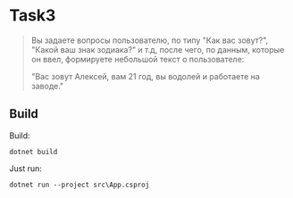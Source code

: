 # Task3
> Вы задаете вопросы пользователю, по типу "Как вас зовут?", "Какой ваш знак зодиака?" и т.д, после чего, по данным, которые он ввел, формируете небольшой текст о пользователе:
>
> "Вас зовут Алексей, вам 21 год, вы водолей и работаете на заводе."

## Build

Build:
```
dotnet build
```

Just run:
```
dotnet run --project src\App.csproj
```
